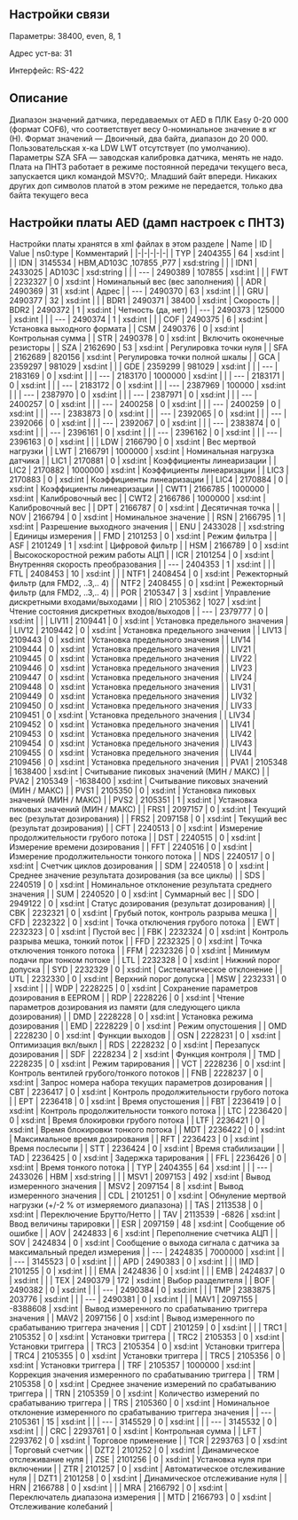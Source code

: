 ## Настройки связи
Параметры:	38400, even, 8, 1	

Адрес уст-ва:	31

Интерфейс:	RS-422		

## Описание
Диапазон значений датчика, передаваемых от AED в ПЛК Easy 0-20 000 (формат COF6), что соответствует весу 0-номинальное значение в кг (Н). Формат значений — Двоичный, два байта, диапазон до 20 000. Пользовательская х-ка LDW LWT отсутствует (по умолчанию). 
Параметры SZA SFA — заводская калибровка датчика, менять не надо. Плата на ПНТЗ работает в режиме постоянной передачи текущего веса, запускается цикл командой MSV?0;. 
Младший байт впереди. Никаких других доп символов платой в этом режиме не передается, только два байта текущего веса
## Настройки платы AED (дамп настроек с ПНТЗ)
Настройки платы хранятся в xml файлах в этом разделе
|	Name	|	ID	|	Value	|	ns0:type	|	Комментарий	|
|-|-|-|-|-|
|	TYP	|	2404355	|	64	|	xsd:int	|		|
|	IDN	|	3145534	|	HBM,AD103C         ,107855 ,P77	|	xsd:string	|		|
|	IDN1	|	2433025	|	AD103C	|	xsd:string	|		|
|	---	|	2490389	|	107855	|	xsd:int	|		|
|	FWT	|	2232327	|	0	|	xsd:int	|	Номинальный вес (вес заполнения)	|
|	ADR	|	2490369	|	31	|	xsd:int	|	Адрес	|
|	---	|	2490370	|	63	|	xsd:int	|		|
|	GRU	|	2490377	|	32	|	xsd:int	|		|
|	BDR1	|	2490371	|	38400	|	xsd:int	|	Скорость	|
|	BDR2	|	2490372	|	1	|	xsd:int	|	Четность (да, нет)	|
|	---	|	2490373	|	125000	|	xsd:int	|		|
|	---	|	2490374	|	1	|	xsd:int	|		|
|	COF	|	2490375	|	6	|	xsd:int	|	Установка выходного формата	|
|	CSM	|	2490376	|	0	|	xsd:int	|	Контрольная сумма	|
|	STR	|	2490378	|	0	|	xsd:int	|	Включить оконечные резисторы	|
|	SZA	|	2162690	|	53	|	xsd:int	|	Регулировка точки нуля	|
|	SFA	|	2162689	|	820156	|	xsd:int	|	Регулировка точки полной шкалы	|
|	GCA	|	2359297	|	981029	|	xsd:int	|		|
|	GDE	|	2359299	|	981029	|	xsd:int	|		|
|	---	|	2183169	|	0	|	xsd:int	|		|
|	---	|	2183170	|	1000000	|	xsd:int	|		|
|	---	|	2183171	|	0	|	xsd:int	|		|
|	---	|	2183172	|	0	|	xsd:int	|		|
|	---	|	2387969	|	100000	|	xsd:int	|		|
|	---	|	2387970	|	0	|	xsd:int	|		|
|	---	|	2387971	|	0	|	xsd:int	|		|
|	---	|	2400257	|	0	|	xsd:int	|		|
|	---	|	2400258	|	0	|	xsd:int	|		|
|	---	|	2400259	|	0	|	xsd:int	|		|
|	---	|	2383873	|	0	|	xsd:int	|		|
|	---	|	2392065	|	0	|	xsd:int	|		|
|	---	|	2392066	|	0	|	xsd:int	|		|
|	---	|	2392067	|	0	|	xsd:int	|		|
|	---	|	2383874	|	0	|	xsd:int	|		|
|	---	|	2396161	|	0	|	xsd:int	|		|
|	---	|	2396162	|	0	|	xsd:int	|		|
|	---	|	2396163	|	0	|	xsd:int	|		|
|	LDW	|	2166790	|	0	|	xsd:int	|	Вес мертвой нагрузки	|
|	LWT	|	2166791	|	1000000	|	xsd:int	|	Номинальная нагрузка датчика	|
|	LIC1	|	2170881	|	0	|	xsd:int	|	Коэффициенты линеаризации	|
|	LIC2	|	2170882	|	1000000	|	xsd:int	|	Коэффициенты линеаризации	|
|	LIC3	|	2170883	|	0	|	xsd:int	|	Коэффициенты линеаризации	|
|	LIC4	|	2170884	|	0	|	xsd:int	|	Коэффициенты линеаризации	|
|	CWT1	|	2166785	|	1000000	|	xsd:int	|	Калибровочный вес	|
|	CWT2	|	2166786	|	1000000	|	xsd:int	|	Калибровочный вес	|
|	DPT	|	2166787	|	0	|	xsd:int	|	Десятичная точка	|
|	NOV	|	2166794	|	0	|	xsd:int	|	Номинальное значение	|
|	RSN	|	2166795	|	1	|	xsd:int	|	Разрешение выходного значения	|
|	ENU	|	2433028	|		|	xsd:string	|	Единицы измерения	|
|	FMD	|	2101253	|	0	|	xsd:int	|	Режим фильтра	|
|	ASF	|	2101249	|	1	|	xsd:int	|	Цифровой фильтр	|
|	HSM	|	2166789	|	0	|	xsd:int	|	Высокоскоростной режим работы АЦП	|
|	ICR	|	2101254	|	0	|	xsd:int	|	Внутренняя скорость преобразования	|
|	---	|	2404353	|	1	|	xsd:int	|		|
|	FTL	|	2408453	|	10	|	xsd:int	|		|
|	NTF1	|	2408454	|	0	|	xsd:int	|	Режекторный фильтр (для FMD2, ..3,.. 4)	|
|	NTF2	|	2408455	|	0	|	xsd:int	|	Режекторный фильтр (для FMD2, ..3,.. 4)	|
|	POR	|	2105347	|	3	|	xsd:int	|	Управление дискретными входами/выходами	|
|	RIO	|	2105362	|	1027	|	xsd:int	|	Чтение состояния дискретных входов/выходов	|
|	---	|	2379777	|	0	|	xsd:int	|		|
|	LIV11	|	2109441	|	0	|	xsd:int	|	Установка предельного значения	|
|	LIV12	|	2109442	|	0	|	xsd:int	|	Установка предельного значения	|
|	LIV13	|	2109443	|	0	|	xsd:int	|	Установка предельного значения	|
|	LIV14	|	2109444	|	0	|	xsd:int	|	Установка предельного значения	|
|	LIV21	|	2109445	|	0	|	xsd:int	|	Установка предельного значения	|
|	LIV22	|	2109446	|	0	|	xsd:int	|	Установка предельного значения	|
|	LIV23	|	2109447	|	0	|	xsd:int	|	Установка предельного значения	|
|	LIV24	|	2109448	|	0	|	xsd:int	|	Установка предельного значения	|
|	LIV31	|	2109449	|	0	|	xsd:int	|	Установка предельного значения	|
|	LIV32	|	2109450	|	0	|	xsd:int	|	Установка предельного значения	|
|	LIV33	|	2109451	|	0	|	xsd:int	|	Установка предельного значения	|
|	LIV34	|	2109452	|	0	|	xsd:int	|	Установка предельного значения	|
|	LIV41	|	2109453	|	0	|	xsd:int	|	Установка предельного значения	|
|	LIV42	|	2109454	|	0	|	xsd:int	|	Установка предельного значения	|
|	LIV43	|	2109455	|	0	|	xsd:int	|	Установка предельного значения	|
|	LIV44	|	2109456	|	0	|	xsd:int	|	Установка предельного значения	|
|	PVA1	|	2105348	|	1638400	|	xsd:int	|	Считывание пиковых значений (МИН / MAКС)	|
|	PVA2	|	2105349	|	-1638400	|	xsd:int	|	Считывание пиковых значений (МИН / MAКС)	|
|	PVS1	|	2105350	|	0	|	xsd:int	|	Установка пиковых значений (МИН / MAКС)	|
|	PVS2	|	2105351	|	1	|	xsd:int	|	Установка пиковых значений (МИН / MAКС)	|
|	FRS1	|	2097157	|	0	|	xsd:int	|	Текущий вес (результат дозирования)	|
|	FRS2	|	2097158	|	0	|	xsd:int	|	Текущий вес (результат дозирования)	|
|	CFT	|	2240513	|	0	|	xsd:int	|	Измерение продолжительности грубого потока	|
|	DST	|	2240515	|	0	|	xsd:int	|	Измерение времени дозирования 	|
|	FFT	|	2240516	|	0	|	xsd:int	|	Измерение продолжительности тонкого потока 	|
|	NDS	|	2240517	|	0	|	xsd:int	|	Счетчик циклов дозирования 	|
|	SDM	|	2240518	|	0	|	xsd:int	|	Среднее значение результата дозирования (за все циклы) 	|
|	SDS	|	2240519	|	0	|	xsd:int	|	Номинальное отклонение результата среднего значения 	|
|	SUM	|	2240520	|	0	|	xsd:int	|	Суммарный вес 	|
|	SDO	|	2949122	|	0	|	xsd:int	|	Статус дозирования (результат дозирования) 	|
|	CBK	|	2232321	|	0	|	xsd:int	|	Грубый поток, контроль разрыва мешка 	|
|	CFD	|	2232322	|	0	|	xsd:int	|	Точка отключения грубого потока 	|
|	EWT	|	2232323	|	0	|	xsd:int	|	Пустой вес 	|
|	FBK	|	2232324	|	0	|	xsd:int	|	Контроль разрыва мешка, тонкий поток 	|
|	FFD	|	2232325	|	0	|	xsd:int	|	Точка отключения тонкого потока 	|
|	FFM	|	2232326	|	0	|	xsd:int	|	Минимум подачи при тонком потоке 	|
|	LTL	|	2232328	|	0	|	xsd:int	|	Нижний порог допуска 	|
|	SYD	|	2232329	|	0	|	xsd:int	|	Систематическое отклонение 	|
|	UTL	|	2232330	|	0	|	xsd:int	|	Верхний порог допуска 	|
|	MSW	|	2232331	|	0	|	xsd:int	|		|
|	WDP	|	2228225	|	0	|	xsd:int	|	Сохранение параметров дозирования в EEPROM 	|
|	RDP	|	2228226	|	0	|	xsd:int	|	Чтение параметров дозирования из памяти (для следующего цикла дозирования)	|
|	DMD	|	2228228	|	0	|	xsd:int	|	Установка режима дозирования 	|
|	EMD	|	2228229	|	0	|	xsd:int	|	Режим опустошения 	|
|	OMD	|	2228230	|	0	|	xsd:int	|	Функции выходов 	|
|	OSN	|	2228231	|	0	|	xsd:int	|	Оптимизация вкл/выкл 	|
|	RDS	|	2228232	|	0	|	xsd:int	|	Перезапуск дозирования 	|
|	SDF	|	2228234	|	2	|	xsd:int	|	Функция контроля 	|
|	TMD	|	2228235	|	0	|	xsd:int	|	Режим тарирования 	|
|	VCT	|	2228236	|	0	|	xsd:int	|	Контроль вентилей грубого/тонкого потоков 	|
|	FNB	|	2228237	|	0	|	xsd:int	|	Запрос номера набора текущих параметров дозирования 	|
|	CBT	|	2236417	|	0	|	xsd:int	|	Контроль продолжительности грубого потока 	|
|	EPT	|	2236418	|	0	|	xsd:int	|	Время опустошения 	|
|	FBT	|	2236419	|	0	|	xsd:int	|	Контроль продолжительности тонкого потока 	|
|	LTC	|	2236420	|	0	|	xsd:int	|	Время блокировки грубого потока 	|
|	LTF	|	2236421	|	0	|	xsd:int	|	Время блокировки тонкого потока 	|
|	MDT	|	2236422	|	0	|	xsd:int	|	Максимальное время дозирования 	|
|	RFT	|	2236423	|	0	|	xsd:int	|	Время послесыпи 	|
|	STT	|	2236424	|	0	|	xsd:int	|	Время стабилизации 	|
|	TAD	|	2236425	|	0	|	xsd:int	|	Задержка тарирования 	|
|	FFL	|	2236426	|	0	|	xsd:int	|	Время тонкого потока 	|
|	TYP	|	2404355	|	64	|	xsd:int	|		|
|	---	|	2433026	|	HBM	|	xsd:string	|		|
|	MSV1	|	2097153	|	492	|	xsd:int	|	Вывод измеренного значения 	|
|	MSV2	|	2097154	|	8	|	xsd:int	|	Вывод измеренного значения 	|
|	CDL	|	2101251	|	0	|	xsd:int	|	Обнуление мертвой нагрузки (+/-2 % от измеряемого диапазона)	|
|	TAS	|	2113538	|	0	|	xsd:int	|	Переключение Брутто/Нетто 	|
|	TAV	|	2113539	|	-6826	|	xsd:int	|	Ввод величины тарировки 	|
|	ESR	|	2097159	|	48	|	xsd:int	|	Сообщение об ошибке 	|
|	AOV	|	2424833	|	6	|	xsd:int	|	Переполнение счетчика АЦП 	|
|	SOV	|	2424834	|	0	|	xsd:int	|	Сообщение о выхода сигнала с датчика за максимальный предел измерения	|
|	---	|	2424835	|	7000000	|	xsd:int	|		|
|	---	|	3145523	|	0	|	xsd:int	|		|
|	APD	|	2490383	|	0	|	xsd:int	|		|
|	IMD	|	2101255	|	0	|	xsd:int	|		|
|	EMA	|	2424836	|	0	|	xsd:int	|		|
|	EMB	|	2424837	|	0	|	xsd:int	|		|
|	TEX	|	2490379	|	172	|	xsd:int	|	Выбор разделителя 	|
|	BOF	|	2490382	|	0	|	xsd:int	|		|
|	---	|	2490384	|	0	|	xsd:int	|		|
|	TMP	|	2383875	|	203776	|	xsd:int	|		|
|	---	|	2490381	|	0	|	xsd:int	|		|
|	MAV1	|	2097155	|	-8388608	|	xsd:int	|	Вывод измеренного по срабатыванию триггера значения	|
|	MAV2	|	2097156	|	0	|	xsd:int	|	Вывод измеренного по срабатыванию триггера значения	|
|	CDT	|	2101259	|	0	|	xsd:int	|		|
|	TRC1	|	2105352	|	0	|	xsd:int	|	Установки триггера 	|
|	TRC2	|	2105353	|	0	|	xsd:int	|	Установки триггера 	|
|	TRC3	|	2105354	|	0	|	xsd:int	|	Установки триггера 	|
|	TRC4	|	2105355	|	0	|	xsd:int	|	Установки триггера 	|
|	TRC5	|	2105356	|	0	|	xsd:int	|	Установки триггера 	|
|	TRF	|	2105357	|	1000000	|	xsd:int	|	Коррекция значения измеренного по срабатыванию триггера	|
|	TRM	|	2105358	|	0	|	xsd:int	|	Среднее значение измерений по срабатыванию триггера	|
|	TRN	|	2105359	|	0	|	xsd:int	|	Количество измерений по срабатыванию триггера 	|
|	TRS	|	2105360	|	0	|	xsd:int	|	Номинальное отклонение измеренного по срабатыванию триггера значения	|
|	---	|	2105361	|	15	|	xsd:int	|		|
|	---	|	3145529	|	0	|	xsd:int	|		|
|	---	|	3145532	|	0	|	xsd:int	|		|
|	CRC	|	2293761	|	0	|	xsd:int	|	Контрольная сумма 	|
|	LFT	|	2293762	|	0	|	xsd:int	|	Торговое применение 	|
|	TCR	|	2293763	|	0	|	xsd:int	|	Торговый счетчик 	|
|	DZT2	|	2101252	|	0	|	xsd:int	|	Динамическое отслеживание нуля 	|
|	ZSE	|	2101256	|	0	|	xsd:int	|	Установка нуля при включении 	|
|	ZTR	|	2101257	|	0	|	xsd:int	|	Автоматическое отслеживание нуля 	|
|	DZT1	|	2101258	|	0	|	xsd:int	|	Динамическое отслеживание нуля 	|
|	HRN	|	2166788	|	0	|	xsd:int	|		|
|	MRA	|	2166792	|	0	|	xsd:int	|	Переключатель диапазона измерения 	|
|	MTD	|	2166793	|	0	|	xsd:int	|	Отслеживание колебаний 	|
